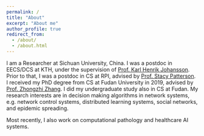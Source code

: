 ```yaml
---
permalink: /
title: "About"
excerpt: "About me"
author_profile: true
redirect_from:
  - /about/
  - /about.html
---
```


I am a Researcher at Sichuan University, China. I was a postdoc in EECS/DCS at KTH, under the supervision of <u><a href="https://people.kth.se/~kallej/">Prof. Karl Henrik Johansson</a></u>.  Prior to that, I was a postdoc in CS at RPI, advised by <u><a href="https://www.cs.rpi.edu/~pattes3/">Prof. Stacy Patterson</a></u>. I received my PhD degree from CS at Fudan University in 2019, advised by <u><a href="https://scholar.google.com.hk/citations?hl=en&user=DrcEuSkAAAAJ&view_op=list_works&sortby=pubdate">Prof. Zhongzhi Zhang</a></u>. I did my undergraduate study also in CS at Fudan. My research interests are in decision making algorithms in network systems, e.g. network control systems, distributed learning systems, social networks, and epidemic spreading.

Most recently, I also work on computational pathology and healthcare AI systems.
